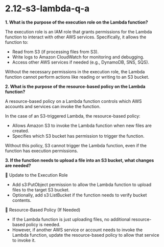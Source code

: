 # 2.12-s3-lambda-q-a

**1. What is the purpose of the execution role on the Lambda function?**

The execution role is an IAM role that grants permissions for the Lambda function to interact with other AWS services. Specifically, it allows the function to:

- Read from S3 (if processing files from S3).
- Write logs to Amazon CloudWatch for monitoring and debugging.
- Access other AWS services if needed (e.g., DynamoDB, SNS, SQS).

Without the necessary permissions in the execution role, the Lambda function cannot perform actions like reading or writing to an S3 bucket.

**2. What is the purpose of the resource-based policy on the Lambda function?**

A resource-based policy on a Lambda function controls which AWS accounts and services can invoke the function.

In the case of an S3-triggered Lambda, the resource-based policy:

- Allows Amazon S3 to invoke the Lambda function when new files are created.
- Specifies which S3 bucket has permission to trigger the function.

Without this policy, S3 cannot trigger the Lambda function, even if the function has execution permissions.

**3. If the function needs to upload a file into an S3 bucket, what changes are needed?**

🔹 Update to the Execution Role
- Add s3:PutObject permission to allow the Lambda function to upload files to the target S3 bucket.
- Optionally, add s3:ListBucket if the function needs to verify bucket contents.

🔹 Resource-Based Policy (If Needed)
- If the Lambda function is just uploading files, no additional resource-based policy is needed.
- However, if another AWS service or account needs to invoke the Lambda function, update the resource-based policy to allow that service to invoke it.
